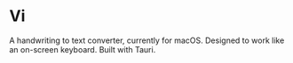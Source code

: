 # Vi
A handwriting to text converter, currently for macOS. Designed to work like an on-screen keyboard. Built with Tauri.
